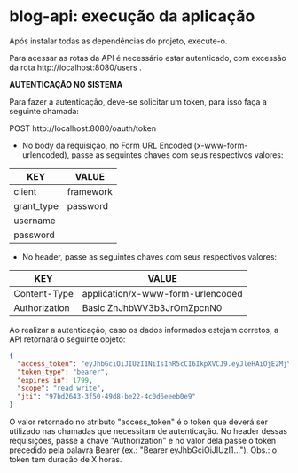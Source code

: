 # blog-api: execução da aplicação
Após instalar todas as dependências do projeto, execute-o.

Para acessar as rotas da API é necessário estar autenticado, com excessão da rota http://localhost:8080/users .


**AUTENTICAÇÃO NO SISTEMA**

Para fazer a autenticação, deve-se solicitar um token, para isso faça a seguinte chamada: 

POST http://localhost:8080/oauth/token

<ul>
  <li>No body da requisição, no Form URL Encoded (x-www-form-urlencoded), passe as seguintes chaves com seus respectivos valores:</li>
</ul>

| KEY        | VALUE     |
|------------|-----------|
| client     | framework |
| grant_type | password  |
| username   |           |
| password   |           |

<ul>
  <li>No header, passe as seguintes chaves com seus respectivos valores:</li>
</ul>

| KEY           | VALUE                             |
|---------------|-----------------------------------|
| Content-Type  | application/x-www-form-urlencoded |
| Authorization | Basic ZnJhbWV3b3JrOmZpcnN0        |

Ao realizar a autenticação, caso os dados informados estejam corretos, a API retornará o seguinte objeto:
```json
{
  "access_token": "eyJhbGciOiJIUzI1NiIsInR5cCI6IkpXVCJ9.eyJleHAiOjE2MjY5MDc5OTksInVzZXJfbmFtZSI6InRlc3RlMSIsImp0aSI6Ijk3YmQyNjQzLTNmNTAtNDlkOC1iZTIyLTRjMGQ2ZWVlYjBlOSIsImNsaWVudF9pZCI6ImZyYW1ld29yayIsInNjb3BlIjpbInJlYWQiLCJ3cml0ZSJdfQ.GftyR8_mc-dYyFCdxdfn_ex0Z7nIEolnS6D1gttaCUQ",
  "token_type": "bearer",
  "expires_in": 1799,
  "scope": "read write",
  "jti": "97bd2643-3f50-49d8-be22-4c0d6eeeb0e9"
}
```
O valor retornado no atributo "access_token" é o token que deverá ser utilizado nas chamadas que necessitam de autenticação. No header dessas requisições, passe a chave "Authorization" e no valor dela passe o token precedido pela palavra Bearer (ex.: "Bearer eyJhbGciOiJIUzI1..."). Obs.: o token tem duração de X horas.

